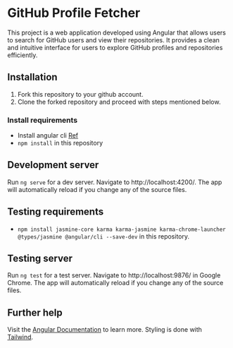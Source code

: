 # GitHub Profile Fetcher

This project is a web application developed using Angular that allows users to search for GitHub users and view their repositories. It provides a clean and intuitive interface for users to explore GitHub profiles and repositories efficiently.

## Installation

1. Fork this repository to your github account.
2. Clone the forked repository and proceed with steps mentioned below.

### Install requirements
* Install angular cli [Ref](https://angular.io/cli)
* `npm install` in this repository 

## Development server

Run `ng serve` for a dev server. Navigate to http://localhost:4200/. The app will automatically reload if you change any of the source files.

## Testing requirements

* `npm install jasmine-core karma karma-jasmine karma-chrome-launcher @types/jasmine @angular/cli --save-dev` in this repository.

## Testing server

Run `ng test` for a test server. Navigate to http://localhost:9876/ in Google Chrome. The app will automatically reload if you change any of the source files.


## Further help

Visit the [Angular Documentation](https://angular.io/guide/styleguide) to learn more.
Styling is done with [Tailwind](https://tailwindcss.com/docs/installation).
